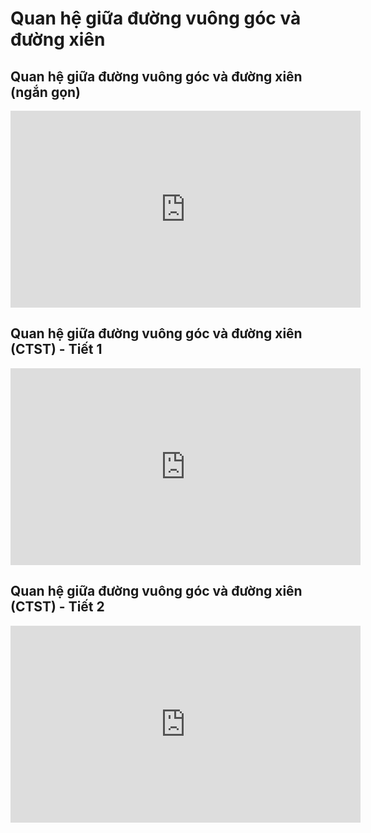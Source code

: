 # Quan hệ giữa đường vuông góc và đường xiên
## Quan hệ giữa đường vuông góc và đường xiên (ngắn gọn)
<iframe width="560" height="315" src="https://www.youtube.com/embed/gL-fwOMe_yA?si=xHHGoFqXIHkD6hPF" title="YouTube video player" frameborder="0" allow="accelerometer; autoplay; clipboard-write; encrypted-media; gyroscope; picture-in-picture; web-share" referrerpolicy="strict-origin-when-cross-origin" allowfullscreen></iframe>

## Quan hệ giữa đường vuông góc và đường xiên (CTST) - Tiết 1
<iframe width="560" height="315" src="https://www.youtube.com/embed/8wmxWsSFvDw?si=dqJehqofdpismI3K" title="YouTube video player" frameborder="0" allow="accelerometer; autoplay; clipboard-write; encrypted-media; gyroscope; picture-in-picture; web-share" referrerpolicy="strict-origin-when-cross-origin" allowfullscreen></iframe>

## Quan hệ giữa đường vuông góc và đường xiên (CTST) - Tiết 2
<iframe width="560" height="315" src="https://www.youtube.com/embed/Kgz4-qYm_1E?si=b3v3k1qKqODN3m4h" title="YouTube video player" frameborder="0" allow="accelerometer; autoplay; clipboard-write; encrypted-media; gyroscope; picture-in-picture; web-share" referrerpolicy="strict-origin-when-cross-origin" allowfullscreen></iframe>